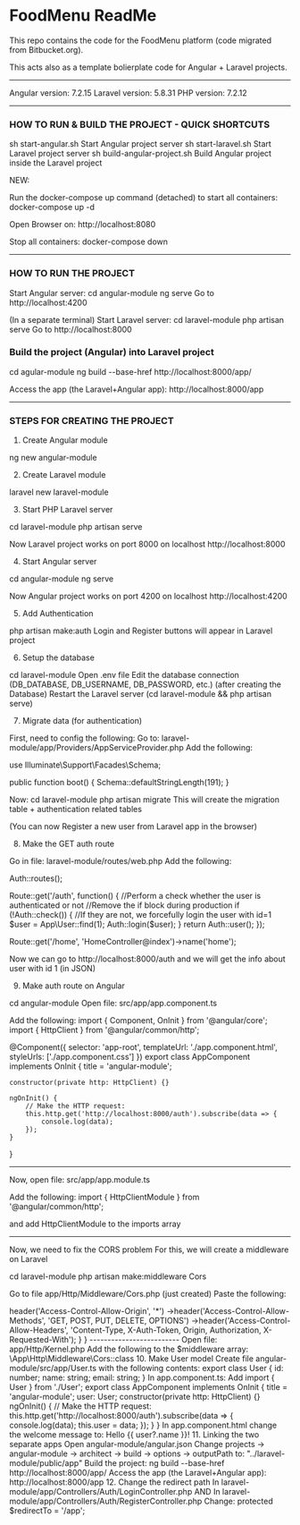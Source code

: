 # FoodMenu ReadMe
This repo contains the code for the FoodMenu platform (code migrated from Bitbucket.org).

This acts also as a template bolierplate code for Angular + Laravel projects.



--------------------------------------------------------------------------------

Angular version: 7.2.15
Laravel version: 5.8.31
PHP version: 7.2.12

--------------------------------------------------------------------------------

### HOW TO RUN & BUILD THE PROJECT - QUICK SHORTCUTS ###

sh start-angular.sh             Start Angular project server
sh start-laravel.sh             Start Laravel project server
sh build-angular-project.sh     Build Angular project inside the Laravel project

NEW:

Run the docker-compose up command (detached) to start all containers: 
    docker-compose up -d

Open Browser on:
    http://localhost:8080

Stop all containers:
    docker-compose down


--------------------------------------------------------------------------------

### HOW TO RUN THE PROJECT ###

Start Angular server:
cd angular-module
ng serve
Go to http://localhost:4200


(In a separate terminal)
Start Laravel server:
cd laravel-module
php artisan serve
Go to http://localhost:8000



### Build the project (Angular) into Laravel project ###

cd agular-module
ng build --base-href http://localhost:8000/app/

Access the app (the Laravel+Angular app):
http://localhost:8000/app



--------------------------------------------------------------------------------

###  STEPS FOR CREATING THE PROJECT  ###


1. Create Angular module

ng new angular-module



2. Create Laravel module

laravel new laravel-module



3. Start PHP Laravel server

cd laravel-module
php artisan serve

Now Laravel project works on port 8000 on localhost
http://localhost:8000



4. Start Angular server

cd angular-module
ng serve

Now Angular project works on port 4200 on localhost
http://localhost:4200



5. Add Authentication

php artisan make:auth
Login and Register buttons will appear in Laravel project



6. Setup the database

cd laravel-module
Open .env file
Edit the database connection (DB_DATABASE, DB_USERNAME, DB_PASSWORD, etc.) (after creating the Database)
Restart the Laravel server (cd laravel-module && php artisan serve)



7. Migrate data (for authentication)

First, need to config the following:
Go to: laravel-module/app/Providers/AppServiceProvider.php
Add the following:

use Illuminate\Support\Facades\Schema;

public function boot()
{
    Schema::defaultStringLength(191);
}

Now:
cd laravel-module
php artisan migrate
This will create the migration table + authentication related tables

(You can now Register a new user from Laravel app in the browser)



8. Make the GET auth route

Go in file: laravel-module/routes/web.php
Add the following:

Auth::routes();

Route::get('/auth', function() {
    //Perform a check whether the user is authenticated or not
    //Remove the if block during production
    if (!Auth::check()) {
        //If they are not, we forcefully login the user with id=1
        $user = App\User::find(1);
        Auth::login($user);
    }
    return Auth::user();
});

Route::get('/home', 'HomeController@index')->name('home');

Now we can go to http://localhost:8000/auth and we will get the info about user with id 1 (in JSON)




9. Make auth route on Angular

cd angular-module
Open file: src/app/app.component.ts

Add the following:
import { Component, OnInit } from '@angular/core';
import { HttpClient } from '@angular/common/http';

@Component({
    selector: 'app-root',
    templateUrl: './app.component.html',
    styleUrls: ['./app.component.css']
})
export class AppComponent implements OnInit {
    title = 'angular-module';
  
    constructor(private http: HttpClient) {}
    
    ngOnInit() {
        // Make the HTTP request:
        this.http.get('http://localhost:8000/auth').subscribe(data => {
            console.log(data);
        });
    }
}

-------------------------

Now, open file: src/app/app.module.ts

Add the following:
import { HttpClientModule } from '@angular/common/http';

and add HttpClientModule to the imports array

-------------------------

Now, we need to fix the CORS problem
For this, we will create a middleware on Laravel

cd laravel-module
php artisan make:middleware Cors

Go to file app/Http/Middleware/Cors.php (just created)
Paste the following:

<?php

namespace App\Http\Middleware;

use Closure;

class Cors
{
    /**
     * Handle an incoming request.
     *
     * @param  \Illuminate\Http\Request  $request
     * @param  \Closure  $next
     * @return mixed
     */
    public function handle($request, Closure $next)
    {
        return $next($request)
                ->header('Access-Control-Allow-Origin', '*')
                ->header('Access-Control-Allow-Methods', 'GET, POST, PUT, DELETE, OPTIONS')
                ->header('Access-Control-Allow-Headers', 'Content-Type, X-Auth-Token, Origin, Authorization, X-Requested-With');
    }
}

-------------------------

Open file: app/Http/Kernel.php
Add the following to the $middleware array:
\App\Http\Middleware\Cors::class



10. Make User model

Create file angular-module/src/app/User.ts with the following contents:

export class User {
    id: number;
    name: string;
    email: string;
}


In app.component.ts:

Add
import { User } from './User';


export class AppComponent implements OnInit {
    title = 'angular-module';
    user: User;
  
    constructor(private http: HttpClient) {}
    
    ngOnInit() {
        // Make the HTTP request:
        this.http.get<User>('http://localhost:8000/auth').subscribe(data => {
            console.log(data);
            this.user = data;
        });
    }
}



In app.component.html change the welcome message to:

Hello {{ user?.name }}!



11. Linking the two separate apps

Open angular-module/angular.json
Change   projects -> angular-module -> architect -> build -> options -> outputPath to: "../laravel-module/public/app"

Build the project:

ng build --base-href http://localhost:8000/app/

Access the app (the Laravel+Angular app):
http://localhost:8000/app



12. Change the redirect path

In laravel-module/app/Controllers/Auth/LoginController.php
AND
In laravel-module/app/Controllers/Auth/RegisterController.php
Change:
protected $redirectTo = '/app';